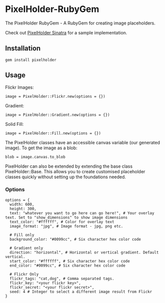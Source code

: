# PixelHolder-RubyGem

The PixelHolder RubyGem - A RubyGem for creating image placeholders.

Check out [PixelHolder Sinatra](https://github.com/chrisdingli/PixelHolder-Sinatra) for a sample implementation.

## Installation

```
gem install pixelholder
```

## Usage

Flickr Images:
```
image = PixelHolder::Flickr.new(options = {})
```

Gradient:
```
image = PixelHolder::Gradient.new(options = {})
```

Solid Fill:
```
image = PixelHolder::Fill.new(options = {})
```

The PixelHolder classes have an accessible canvas variable (our generated image). To get the image as a blob:
```
blob = image.canvas.to_blob
```

PixelHolder can also be extended by extending the base class PixelHolder::Base. This allows you to create customised placeholder classes quickly without setting up the foundations needed.

### Options
```
options = {
  width: 600,
  height: 300,
  text: "whatever you want to go here can go here!", # Your overlay text. Set to "show_dimensions" to show image dimensions
  text_color: "#ffffff", # Color for overlay text
  image_format: "jpg", # Image format - jpg, png etc.

  # Fill only
  background_color: "#0099cc", # Six character hex color code

  # Gradient only
  direction: "horizontal", # Horizontal or vertical gradient. Default vertical.
  start_color: "#ffffff", # Six character hex color code
  end_color: "#0099cc", # Six character hex color code

  # Flickr Only
  flickr_tags: "cat,dog", # Comma separated tags.
  flickr_key: "<your flickr key>",
  flickr_secret: "<your flickr secret>",
  seed: 4 # Integer to select a different image result from Flickr
}
```
